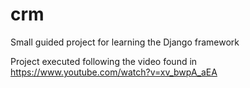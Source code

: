 # crm
Small guided project for learning the Django framework

Project executed following the video found in https://www.youtube.com/watch?v=xv_bwpA_aEA
